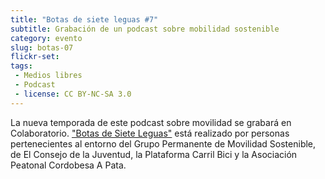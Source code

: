 ```yaml
---
title: "Botas de siete leguas #7"
subtitle: Grabación de un podcast sobre mobilidad sostenible
category: evento
slug: botas-07
flickr-set: 
tags:
 - Medios libres
 - Podcast
 - license: CC BY-NC-SA 3.0
---
```


La nueva temporada de este podcast sobre movilidad se grabará en Colaboratorio. ["Botas de Siete Leguas"](http://www.ivoox.com/podcast-podcast-programa-botas-siete-leguas_sq_f111311_1.html) está realizado por personas pertenecientes al entorno del Grupo Permanente de Movilidad Sostenible, de El Consejo de la Juventud, la Plataforma Carril Bici y la Asociación Peatonal Cordobesa A Pata.
